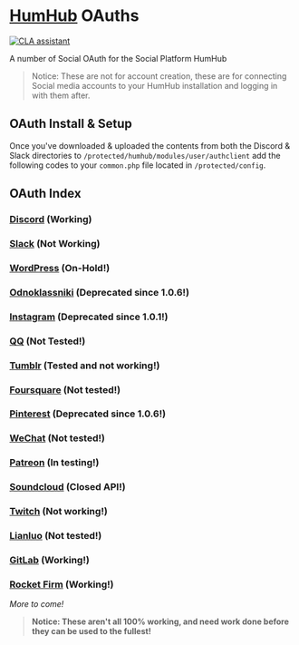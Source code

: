 # [HumHub](https://humhub.org/en) OAuths

[![CLA assistant](https://cla-assistant.io/readme/badge/GreenMeteor/humhub-oauth)](https://cla-assistant.io/GreenMeteor/humhub-oauth)

A number of Social OAuth for the Social Platform HumHub

> Notice: These are not for account creation, these are for connecting Social media accounts to your HumHub installation and logging in with them after.

## OAuth Install & Setup
Once you've downloaded & uploaded the contents from both the Discord & Slack directories to `/protected/humhub/modules/user/authclient` add the following codes to your `common.php` file located in `/protected/config`.


## OAuth Index

### [Discord](/oauth/Discord/README.md) (Working)

### [Slack](/oauth/Slack/README.md) (Not Working)

### [WordPress](/oauth/WordPress/README.md) (On-Hold!)

### [Odnoklassniki](/oauth/Odnoklassniki/README.md) (Deprecated since 1.0.6!)

### [Instagram](/oauth/Instagram) (Deprecated since 1.0.1!)

### [QQ](/oauth/QQ/README.md) (Not Tested!)

### [Tumblr](/oauth/Tumblr/README.md) (Tested and not working!)

### [Foursquare](/oauth/Foursquare/README.md) (Not tested!)

### [Pinterest](/oauth/Pinterest/README.md) (Deprecated since 1.0.6!)

### [WeChat](/oauth/WeChat/README.md) (Not tested!)

### [Patreon](/oauth/Patreon/README.md) (In testing!)

### [Soundcloud](/oauth/Soundcloud) (Closed API!)

### [Twitch](/oauth/Twitch/README.md) (Not working!)

### [Lianluo](/oauth/Lianluo/README.md) (Not tested!)

### [GitLab](/oauth/GitLab/README.md) (Working!)

### [Rocket Firm](/oauth/Rocket%20Firm/README.md) (Working!)

_More to come!_

> **Notice: These aren't all 100% working, and need work done before they can be used to the fullest!**
